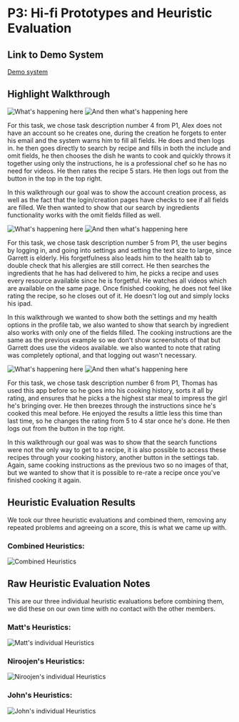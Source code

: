 # P3: Hi-fi Prototypes and Heuristic Evaluation

## Link to Demo System

[Demo system](http://www.yahoo.com)

## Highlight Walkthrough

![](http://lorempixel.com/550/450 "What's happening here")
![](http://lorempixel.com/550/450 "And then what's happening here")

For this task, we chose task description number 4 from P1, Alex does not have an account so he creates one, during the creation he forgets to enter his email and the system warns him to fill all fields. He does and then logs in. he then goes directly to search by recipe and fills in both the include and omit fields, he then chooses the dish he wants to cook and quickly throws it together using only the instructions, he is a professional chef so he has no need for videos. He then rates the recipe 5 stars. He then logs out from the button in the top in the top right.

In this walkthrough our goal was to show the account creation process, as well as the fact that the login/creation pages have checks to see if all fields are filled. We then wanted to show that our search by ingredients functionality works with the omit fields filled as well. 

![](http://lorempixel.com/550/450 "What's happening here")
![](http://lorempixel.com/550/450 "And then what's happening here")

For this task, we chose task description number 5 from P1, the user begins by logging in, and going into settings and setting the text size to large, since Garrett is elderly. His forgetfulness also leads him to the health tab to double check that his allergies are still correct. He then searches the ingredients that he has had delivered to him, he picks a recipe and uses every resource available since he is forgetful. He watches all videos which are available on the same page. Once finished cooking, he does not feel like rating the recipe, so he closes out of it. He doesn't log out and simply locks his ipad.

In this walkthrough we wanted to show both the settings and my health options in the profile tab, we also wanted to show that search by ingredient also works with only one of the fields filled. The cooking instructions are the same as the previous example so we don't show screenshots of that but Garrett does use the videos available. we also wanted to note that rating was completely optional, and that logging out wasn't necessary.

![](http://lorempixel.com/550/450 "What's happening here")
![](http://lorempixel.com/550/450 "And then what's happening here")

For this task, we chose task description number 6 from P1, Thomas has used this app before so he goes into his cooking history, sorts it all by rating, and ensures that he picks a the highest star meal to impress the girl he's bringing over. He then breezes through the instructions since he's cooked this meal before. He enjoyed the results a little less this time than last time, so he changes the rating from 5 to 4 star once he's done. He then logs out from the button in the top right.

In this walkthrough our goal was was to show that the search functions were not the only way to get to a recipe, it is also possible to access these recipes through your cooking history, another button in the settings tab. Again, same cooking instructions as the previous two so no images of that, but we wanted to show that it is possible to re-rate a recipe once you've finished cooking it again.

## Heuristic Evaluation Results

We took our three heuristic evaluations and combined them, removing any repeated problems and agreeing on a score, this is what we came up with.

### Combined Heuristics:

![](https://raw.githubusercontent.com/mpowa705/mpowa705.github.io/master/images/combinedheuristic.png "Combined Heuristics")

## Raw Heuristic Evaluation Notes

This are our three individual heuristic evaluations before combining them, we did these on our own time with no contact with the other members.

### Matt's Heuristics:

![](https://raw.githubusercontent.com/mpowa705/mpowa705.github.io/master/images/mattheur.png "Matt's individual Heuristics")

### Niroojen's Heuristics:

![](https://raw.githubusercontent.com/mpowa705/mpowa705.github.io/master/images/nirheur.png "Niroojen's individual Heuristics")

### John's Heuristics:

![](https://raw.githubusercontent.com/mpowa705/mpowa705.github.io/master/images/johnheur.png "John's individual Heuristics")
